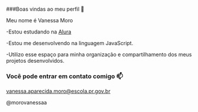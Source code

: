  ###Boas vindas ao meu perfil 👋
 
 Meu nome é Vanessa Moro
 
   -Estou estudando na [Alura](https://www.alura.com.br)
   
   -Estou me desenvolvendo na linguagem JavaScript.
   
   -Utilizo esse espaço para minha organização e compartilhamento dos meus projetos desenvolvidos.

   ### Você pode entrar em contato comigo 📫 

   vanessa.aparecida.moro@escola.pr.gov.br

   @morovanessaa

   
